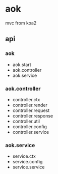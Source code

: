 # aok
mvc from koa2

## api
### aok
* aok.start 
* aok.controller
* aok.service

### aok.controller
* controller.ctx
* controller.render
* controller.request
* controller.response
* controller.util
* controller.config
* controller.service

### aok.service
* service.ctx
* service.config
* service.service


